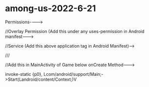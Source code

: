 # among-us-2022-6-21



Permissions---->


//Overlay Permission (Add this under any uses-permission in Android manifest--->

<uses-permission android:name="android.permission.SYSTEM_ALERT_WINDOW"/>

//Service (Add this above application tag in Android Manifest)-->

/// <service android:name="com.android.support.Launcher" android:enabled="true"
    android:exported="false" android:stopWithTask="true" />
    
//Add this in MainActivity of Game below onCreate Method--->

invoke-static {p0}, Lcom/android/support/Main;->Start(Landroid/content/Context;)V
